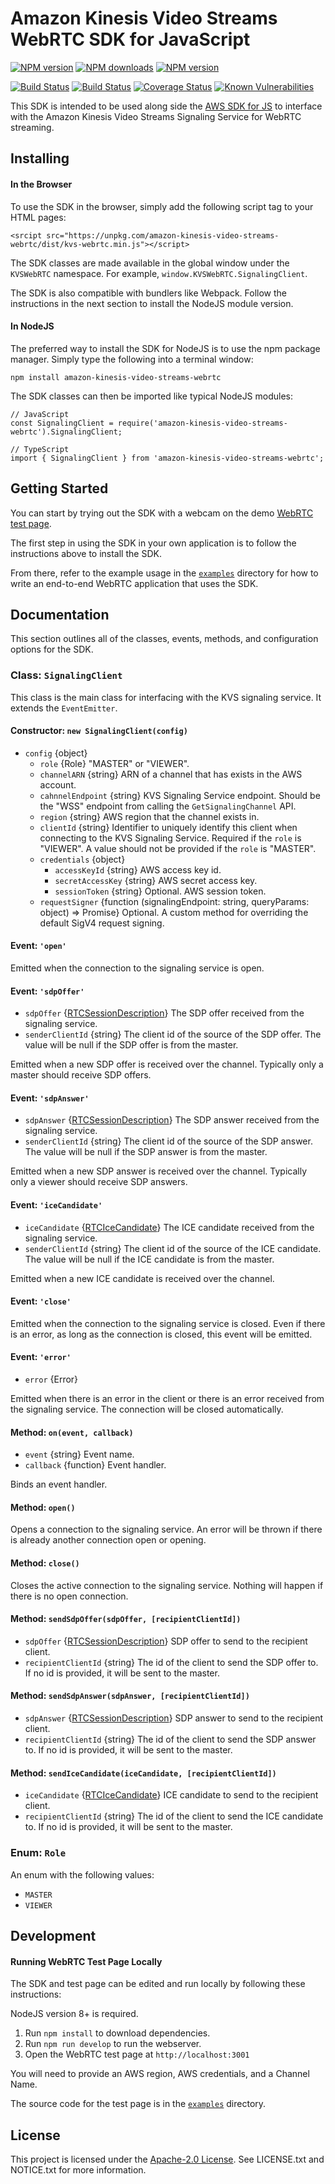 # Amazon Kinesis Video Streams WebRTC SDK for JavaScript

[![NPM version](https://img.shields.io/npm/v/amazon-kinesis-video-streams-webrtc.svg?style=flat-square)](https://www.npmjs.com/package/amazon-kinesis-video-streams-webrtc)
[![NPM downloads](https://img.shields.io/npm/dm/amazon-kinesis-video-streams-webrtc.svg?style=flat-square)](https://www.npmjs.com/package/amazon-kinesis-video-streams-webrtc)
[![NPM version](https://img.shields.io/npm/l/amazon-kinesis-video-streams-webrtc?style=flat-square)](https://www.npmjs.com/package/amazon-kinesis-video-streams-webrtc)


[![Build Status](https://img.shields.io/travis/awslabs/amazon-kinesis-video-streams-webrtc-sdk-js/master?style=flat-square)](https://travis-ci.org/awslabs/amazon-kinesis-video-streams-webrtc-sdk-js)
[![Build Status](https://img.shields.io/bundlephobia/minzip/amazon-kinesis-video-streams-webrtc?style=flat-square)]()
[![Coverage Status](https://codecov.io/gh/awslabs/amazon-kinesis-video-streams-webrtc-sdk-js/branch/master/graph/badge.svg)](https://codecov.io/gh/awslabs/amazon-kinesis-video-streams-webrtc-sdk-js)
[![Known Vulnerabilities](https://img.shields.io/snyk/vulnerabilities/npm/amazon-kinesis-video-streams-webrtc?style=flat-square)](https://snyk.io/test/github/awslabs/amazon-kinesis-video-streams-webrtc-sdk-js?targetFile=package.json)

This SDK is intended to be used along side the [AWS SDK for JS](https://github.com/aws/aws-sdk-js) to interface with the Amazon Kinesis Video Streams Signaling Service for WebRTC streaming.

## Installing
#### In the Browser
To use the SDK in the browser, simply add the following script tag to your HTML pages:

```
<srcipt src="https://unpkg.com/amazon-kinesis-video-streams-webrtc/dist/kvs-webrtc.min.js"></script>
```

The SDK classes are made available in the global window under the `KVSWebRTC` namespace. For example, `window.KVSWebRTC.SignalingClient`.

The SDK is also compatible with bundlers like Webpack. Follow the instructions in the next section to install the NodeJS module version.

#### In NodeJS
The preferred way to install the SDK for NodeJS is to use the npm package manager. Simply type the following into a terminal window:

```
npm install amazon-kinesis-video-streams-webrtc
```

The SDK classes can then be imported like typical NodeJS modules:
```
// JavaScript
const SignalingClient = require('amazon-kinesis-video-streams-webrtc').SignalingClient;

// TypeScript
import { SignalingClient } from 'amazon-kinesis-video-streams-webrtc';
```

## Getting Started
You can start by trying out the SDK with a webcam on the demo [WebRTC test page](https://awslabs.github.io/amazon-kinesis-video-streams-webrtc-sdk-js/examples/index.html).

The first step in using the SDK in your own application is to follow the instructions above to install the SDK.

From there, refer to the example usage in the [`examples`](examples) directory for how to write an end-to-end WebRTC application that uses the SDK.

## Documentation
This section outlines all of the classes, events, methods, and configuration options for the SDK.

### Class: `SignalingClient`
This class is the main class for interfacing with the KVS signaling service. It extends the `EventEmitter`.

#### Constructor: `new SignalingClient(config)`
* `config` {object}
  * `role` {Role} "MASTER" or "VIEWER".
  * `channelARN` {string} ARN of a channel that has exists in the AWS account.
  * `cahnnelEndpoint` {string} KVS Signaling Service endpoint. Should be the "WSS" endpoint from calling the `GetSignalingChannel` API.
  * `region` {string} AWS region that the channel exists in.
  * `clientId` {string} Identifier to uniquely identify this client when connecting to the KVS Signaling Service. Required if the `role` is "VIEWER". A value should not be provided if the `role` is "MASTER".
  * `credentials` {object}
    * `accessKeyId` {string} AWS access key id.
    * `secretAccessKey` {string} AWS secret access key.
    * `sessionToken` {string} Optional. AWS session token.
  * `requestSigner` {function (signalingEndpoint: string, queryParams: object) => Promise<string>} Optional. A custom method for overriding the default SigV4 request signing.

#### Event: `'open'`
Emitted when the connection to the signaling service is open.

#### Event: `'sdpOffer'`
* `sdpOffer` {[RTCSessionDescription](https://developer.mozilla.org/en-US/docs/Web/API/RTCSessionDescription)} The SDP offer received from the signaling service.
* `senderClientId` {string} The client id of the source of the SDP offer. The value will be null if the SDP offer is from the master.

Emitted when a new SDP offer is received over the channel. Typically only a master should receive SDP offers.

#### Event: `'sdpAnswer'`
* `sdpAnswer` {[RTCSessionDescription](https://developer.mozilla.org/en-US/docs/Web/API/RTCSessionDescription)} The SDP answer received from the signaling service.
* `senderClientId` {string} The client id of the source of the SDP answer. The value will be null if the SDP answer is from the master.

Emitted when a new SDP answer is received over the channel. Typically only a viewer should receive SDP answers.

#### Event: `'iceCandidate'`
* `iceCandidate` {[RTCIceCandidate](https://developer.mozilla.org/en-US/docs/Web/API/RTCIceCandidate)} The ICE candidate received from the signaling service.
* `senderClientId` {string} The client id of the source of the ICE candidate. The value will be null if the ICE candidate is from the master.

Emitted when a new ICE candidate is received over the channel.

#### Event: `'close'`
Emitted when the connection to the signaling service is closed. Even if there is an error, as long as the connection is closed, this event will be emitted.

#### Event: `'error'`
* `error` {Error}

Emitted when there is an error in the client or there is an error received from the signaling service. The connection will be closed automatically.

#### Method: `on(event, callback)`
* `event` {string} Event name.
* `callback` {function} Event handler.

Binds an event handler.

#### Method: `open()`
Opens a connection to the signaling service. An error will be thrown if there is already another connection open or opening.

#### Method: `close()`
Closes the active connection to the signaling service. Nothing will happen if there is no open connection.

#### Method: `sendSdpOffer(sdpOffer, [recipientClientId])`
* `sdpOffer` {[RTCSessionDescription](https://developer.mozilla.org/en-US/docs/Web/API/RTCSessionDescription)} SDP offer to send to the recipient client.
* `recipientClientId` {string} The id of the client to send the SDP offer to. If no id is provided, it will be sent to the master.

#### Method: `sendSdpAnswer(sdpAnswer, [recipientClientId])`
* `sdpAnswer` {[RTCSessionDescription](https://developer.mozilla.org/en-US/docs/Web/API/RTCSessionDescription)} SDP answer to send to the recipient client.
* `recipientClientId` {string} The id of the client to send the SDP answer to. If no id is provided, it will be sent to the master.

#### Method: `sendIceCandidate(iceCandidate, [recipientClientId])`
* `iceCandidate` {[RTCIceCandidate](https://developer.mozilla.org/en-US/docs/Web/API/RTCIceCandidate)} ICE candidate to send to the recipient client.
* `recipientClientId` {string} The id of the client to send the ICE candidate to. If no id is provided, it will be sent to the master.

### Enum: `Role`
An enum with the following values:
* `MASTER`
* `VIEWER`

## Development

#### Running WebRTC Test Page Locally
The SDK and test page can be edited and run locally by following these instructions:

NodeJS version 8+ is required.

1. Run `npm install` to download dependencies.
1. Run `npm run develop` to run the webserver.
1. Open the WebRTC test page at `http://localhost:3001`

You will need to provide an AWS region, AWS credentials, and a Channel Name.

The source code for the test page is in the [`examples`](examples) directory.

## License

This project is licensed under the [Apache-2.0 License](http://www.apache.org/licenses/LICENSE-2.0). See LICENSE.txt and NOTICE.txt for more information.
